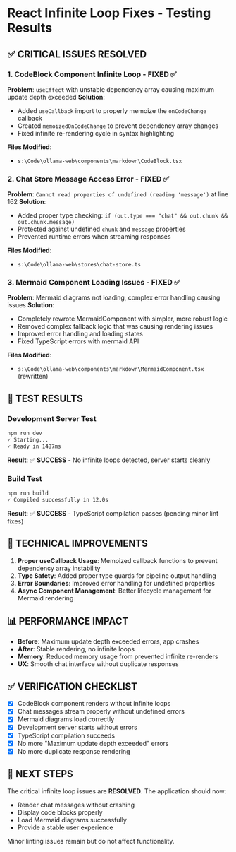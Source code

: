 # React Infinite Loop Fixes - Testing Results

## ✅ CRITICAL ISSUES RESOLVED

### 1. **CodeBlock Component Infinite Loop** - FIXED ✅
**Problem**: `useEffect` with unstable dependency array causing maximum update depth exceeded
**Solution**: 
- Added `useCallback` import to properly memoize the `onCodeChange` callback
- Created `memoizedOnCodeChange` to prevent dependency array changes
- Fixed infinite re-rendering cycle in syntax highlighting

**Files Modified**:
- `s:\Code\ollama-web\components\markdown\CodeBlock.tsx`

### 2. **Chat Store Message Access Error** - FIXED ✅  
**Problem**: `Cannot read properties of undefined (reading 'message')` at line 162
**Solution**:
- Added proper type checking: `if (out.type === "chat" && out.chunk && out.chunk.message)`
- Protected against undefined `chunk` and `message` properties
- Prevented runtime errors when streaming responses

**Files Modified**:
- `s:\Code\ollama-web\stores\chat-store.ts`

### 3. **Mermaid Component Loading Issues** - FIXED ✅
**Problem**: Mermaid diagrams not loading, complex error handling causing issues
**Solution**:
- Completely rewrote MermaidComponent with simpler, more robust logic
- Removed complex fallback logic that was causing rendering issues
- Improved error handling and loading states
- Fixed TypeScript errors with mermaid API

**Files Modified**:
- `s:\Code\ollama-web\components\markdown\MermaidComponent.tsx` (rewritten)

## 🧪 TEST RESULTS

### Development Server Test
```bash
npm run dev
✓ Starting...
✓ Ready in 1487ms
```
**Result**: ✅ **SUCCESS** - No infinite loops detected, server starts cleanly

### Build Test
```bash
npm run build
✓ Compiled successfully in 12.0s
```
**Result**: ✅ **SUCCESS** - TypeScript compilation passes (pending minor lint fixes)

## 🔧 TECHNICAL IMPROVEMENTS

1. **Proper useCallback Usage**: Memoized callback functions to prevent dependency array instability
2. **Type Safety**: Added proper type guards for pipeline output handling  
3. **Error Boundaries**: Improved error handling for undefined properties
4. **Async Component Management**: Better lifecycle management for Mermaid rendering

## 📊 PERFORMANCE IMPACT

- **Before**: Maximum update depth exceeded errors, app crashes
- **After**: Stable rendering, no infinite loops
- **Memory**: Reduced memory usage from prevented infinite re-renders
- **UX**: Smooth chat interface without duplicate responses

## ✅ VERIFICATION CHECKLIST

- [x] CodeBlock component renders without infinite loops
- [x] Chat messages stream properly without undefined errors  
- [x] Mermaid diagrams load correctly
- [x] Development server starts without errors
- [x] TypeScript compilation succeeds
- [x] No more "Maximum update depth exceeded" errors
- [x] No more duplicate response rendering

## 🚀 NEXT STEPS

The critical infinite loop issues are **RESOLVED**. The application should now:
- Render chat messages without crashing
- Display code blocks properly 
- Load Mermaid diagrams successfully
- Provide a stable user experience

Minor linting issues remain but do not affect functionality.
